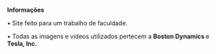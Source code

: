 <b>Informações</b>

• Site feito para um trabalho de faculdade.

• Todas as imagens e vídeos utilizados pertecem a <b>Boston Dynamics </b> e <b>Tesla, Inc.</b>

